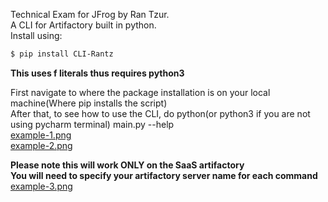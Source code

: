 Technical Exam for JFrog by Ran Tzur.<br>
A CLI for Artifactory built in python.<br>
Install using:

```sh
$ pip install CLI-Rantz
```

<b>This uses f literals thus requires python3</b><br>

First navigate to where the package installation is on your local machine(Where pip installs the script)<br>
After that, to see how to use the CLI, do python(or python3 if you are not using pycharm terminal) main.py --help<br>
[example-1.png](https://postimg.cc/NybrXKBW)
<br>
[example-2.png](https://postimg.cc/NLQBVd87)
<br>

<b>Please note this will work ONLY on the SaaS artifactory</b><br>
<b>You will need to specify your artifactory server name for each command</b><br>
[example-3.png](https://postimg.cc/TpySHbsJ)
<br>

